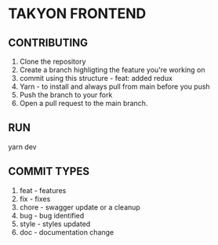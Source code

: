 # TAKYON FRONTEND

## CONTRIBUTING

1. Clone the repository
2. Create a branch highligting the feature you're working on
3. commit using this structure - feat: added redux
4. Yarn - to install and always pull from main before you push
5. Push the branch to your fork
6. Open a pull request to the main branch.

## RUN

yarn dev

## COMMIT TYPES

1. feat - features
2. fix - fixes
3. chore - swagger update or a cleanup
4. bug - bug identified
5. style - styles updated
6. doc - documentation change
